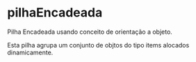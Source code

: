# pilhaEncadeada

Pilha Encadeada usando conceito de orientação a objeto.

Esta pilha agrupa um conjunto de objtos do tipo items alocados dinamicamente.
